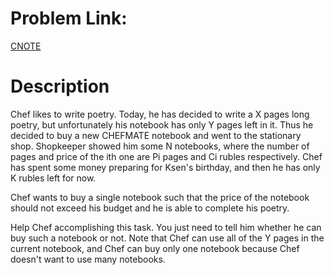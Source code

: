 # Problem Link:
[CNOTE](https://www.codechef.com/problems/CNOTE/)

# Description
Chef likes to write poetry. Today, he has decided to write a X pages long poetry, but unfortunately his notebook has only Y pages left in it. Thus he decided to buy a new CHEFMATE notebook and went to the stationary shop. Shopkeeper showed him some N notebooks, where the number of pages and price of the ith one are Pi pages and Ci rubles respectively. Chef has spent some money preparing for Ksen's birthday, and then he has only K rubles left for now.

Chef wants to buy a single notebook such that the price of the notebook should not exceed his budget and he is able to complete his poetry.

Help Chef accomplishing this task. You just need to tell him whether he can buy such a notebook or not. Note that Chef can use all of the Y pages in the current notebook, and Chef can buy only one notebook because Chef doesn't want to use many notebooks.